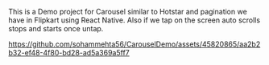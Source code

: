This is a Demo project for Carousel similar to Hotstar and pagination we have in Flipkart using React Native. Also if we tap on the screen auto scrolls stops and starts once untap.



https://github.com/sohammehta56/CarouselDemo/assets/45820865/aa2b2b32-ef48-4f80-bd28-ad5a369a5ff7

